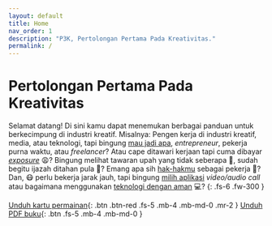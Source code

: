 ```yaml
---
layout: default
title: Home
nav_order: 1
description: "P3K, Pertolongan Pertama Pada Kreativitas."
permalink: /
---
```


# Pertolongan Pertama Pada Kreativitas

Selamat datang! Di sini kamu dapat menemukan berbagai panduan untuk berkecimpung di industri kreatif. Misalnya: Pengen kerja di industri kreatif, media, atau teknologi, tapi bingung [mau jadi apa](mau-jadi-apa), _entrepreneur_, pekerja purna waktu, atau _freelancer_? Atau cape ditawari kerjaan tapi cuma dibayar [_exposure_](magang-exposure) :weary:? Bingung melihat tawaran upah yang tidak seberapa :money_with_wings:, sudah begitu ijazah ditahan pula :scroll:? Emang apa sih [hak-hakmu](hak-normatif) sebagai pekerja :loudspeaker:? Dan, :mask: perlu bekerja jarak jauh, tapi bingung [milih aplikasi](groupchat-videocall) _video/audio call_ atau bagaimana menggunakan [teknologi dengan aman](keamanan-digital) :computer:?
{: .fs-6 .fw-300 }

[Unduh kartu permainan](#){: .btn .btn-red .fs-5 .mb-4 .mb-md-0 .mr-2 } [Unduh PDF buku](#){: .btn .fs-5 .mb-4 .mb-md-0 }
